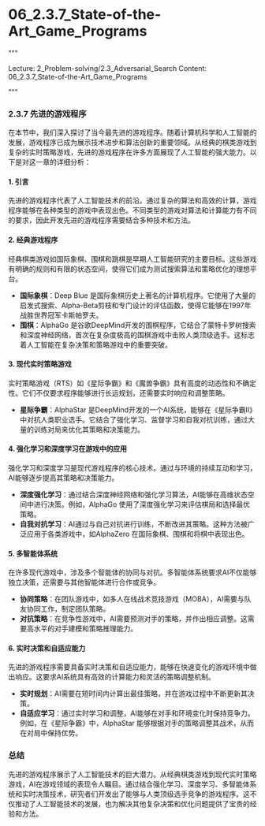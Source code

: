 # 06_2.3.7_State-of-the-Art_Game_Programs

"""

Lecture: 2_Problem-solving/2.3_Adversarial_Search
Content: 06_2.3.7_State-of-the-Art_Game_Programs

"""

### 2.3.7 先进的游戏程序

在本节中，我们深入探讨了当今最先进的游戏程序。随着计算机科学和人工智能的发展，游戏程序已成为展示技术进步和算法创新的重要领域。从经典的棋类游戏到复杂的实时策略游戏，先进的游戏程序在许多方面展现了人工智能的强大能力。以下是对这一章的详细分析：

#### 1. 引言

先进的游戏程序代表了人工智能技术的前沿。通过复杂的算法和高效的计算，游戏程序能够在各种类型的游戏中表现出色。不同类型的游戏对算法和计算能力有不同的要求，因此开发先进的游戏程序需要结合多种技术和方法。

#### 2. 经典游戏程序

经典棋类游戏如国际象棋、围棋和跳棋是早期人工智能研究的主要目标。这些游戏有明确的规则和有限的状态空间，使得它们成为测试搜索算法和策略优化的理想平台。

- **国际象棋**：Deep Blue 是国际象棋历史上著名的计算机程序。它使用了大量的启发式搜索、Alpha-Beta剪枝和专门设计的评估函数，使得它能够在1997年战胜世界冠军卡斯帕罗夫。
- **围棋**：AlphaGo 是谷歌DeepMind开发的围棋程序，它结合了蒙特卡罗树搜索和深度神经网络，首次在复杂度极高的围棋游戏中击败人类顶级选手。这标志着人工智能在复杂决策和策略游戏中的重要突破。

#### 3. 现代实时策略游戏

实时策略游戏（RTS）如《星际争霸》和《魔兽争霸》具有高度的动态性和不确定性。它们不仅要求程序能够进行长远规划，还需要实时响应和调整策略。

- **星际争霸**：AlphaStar 是DeepMind开发的一个AI系统，能够在《星际争霸II》中对抗人类职业选手。它结合了强化学习、监督学习和自我对抗训练，通过大量的训练对局来优化其策略和决策能力。

#### 4. 强化学习和深度学习在游戏中的应用

强化学习和深度学习是现代游戏程序的核心技术。通过与环境的持续互动和学习，AI能够逐步提高其策略和决策能力。

- **深度强化学习**：通过结合深度神经网络和强化学习算法，AI能够在高维状态空间中进行决策。例如，AlphaGo 使用了深度强化学习来评估棋局和选择最优策略。
- **自我对抗学习**：AI通过与自己对抗进行训练，不断改进其策略。这种方法被广泛应用于各类游戏中，如AlphaZero 在国际象棋、围棋和将棋中表现出色。

#### 5. 多智能体系统

在许多现代游戏中，涉及多个智能体的协同与对抗。多智能体系统要求AI不仅能够独立决策，还需要与其他智能体进行合作或竞争。

- **协同策略**：在团队游戏中，如多人在线战术竞技游戏（MOBA），AI需要与队友协同工作，制定团队策略。
- **对抗策略**：在竞争性游戏中，AI需要预测对手的策略，并作出相应调整。这需要高水平的对手建模和策略推理能力。

#### 6. 实时决策和自适应能力

先进的游戏程序需要具备实时决策和自适应能力，能够在快速变化的游戏环境中做出响应。这要求AI系统具有高效的计算能力和灵活的策略调整机制。

- **实时规划**：AI需要在短时间内计算出最佳策略，并在游戏过程中不断更新其决策。
- **自适应学习**：通过实时学习和调整，AI能够在对手和环境变化时保持竞争力。例如，在《星际争霸》中，AlphaStar 能够根据对手的策略调整其战术，从而在对局中保持优势。

### 总结

先进的游戏程序展示了人工智能技术的巨大潜力。从经典棋类游戏到现代实时策略游戏，AI在游戏领域的表现令人瞩目。通过结合强化学习、深度学习、多智能体系统和实时决策技术，研究者们开发出了能够与人类顶级选手竞争的游戏程序。这不仅推动了人工智能技术的发展，也为解决其他复杂决策和优化问题提供了宝贵的经验和方法。